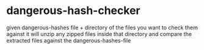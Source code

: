 # dangerous-hash-checker

given dangerous-hashes file + directory of the files you want to check them against 
it will unzip any zipped files inside that directory and compare the extracted files against the dangerous-hashes-file 
